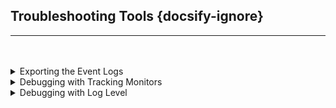 ## Troubleshooting Tools  {docsify-ignore}
<hr><br><br>

<details>
<summary>Exporting the Event Logs</summary>
<p>The Event Log is exported to the file <em>/config/icloud3-event-log<em>[date]</em>[time].txt</em> file using the following methods:</p>
<ul>
<li>Select <em>Export Event Log</em> from the <em>Event Log &gt; Actions</em> drop down menu.</li>
<li>Select <em>Export Event Log</em> from the <em>Configurator &gt; Actions</em> menu.</li>
</ul>
<p>The sections on the report are:</p>
<ul>
<li>Device configuration parameters</li>
<li>General configuration parameters</li>
<li>Start up results</li>
<li>Device location and tracking results</li>
</ul>
<p><img src="../icloud3_v3_docs/images/evlog-export-1.png" alt="">
<img src="../icloud3_v3_docs/images/evlog-export-2.png" alt="">
<img src="../icloud3_v3_docs/images/evlog-export-3.png" alt=""></p>
</details>

<details>
<summary>Debugging with Tracking Monitors</summary>
<p>Tracking monitors can be displayed to identify errors and help answer questions related to device availability, poor location data errors, how the tracking results are calculated, etc. The messages are displayed in blue to help identify and highlight them.</p>
<ul>
<li>Select <em>Event Log &gt; Actions &gt; Show/Hide Tracking Monitors</em> command. </li>
</ul>
<p>Below are sample Tracking Monitors screens.</p>
<p><img src="../icloud3_v3_docs/images/evlog-trk-monitors-startup.png" alt="">
            <em>Event Log Tracking Monitors during start up</em></p>
<p><img src="../icloud3_v3_docs/images/evlog-trk-monitors-away-1.png" alt="">
        <em>Event Log Tracking Monitors while away from Home</em></p>
<p><img src="../icloud3_v3_docs/images/evlog-trk-monitors-away-2.png" alt="">
        *Event Log Tracking Monitors while away from Home</p>
</details>

<details>
<summary>Debugging with Log Level</summary>
<p>The <em>Log Level</em> on the <em>Event Log &gt; Actions</em> drop down list and on the <em>Configurator &gt; Other Parameters</em> screen specify the type of logging records to add to the Home Assistant log file (<em>home-assistant.log</em>). They are:</p>
<p><strong>Info</strong> - Normal operations, add few records for the results of a location request.
<img src="../icloud3_v3_docs/images/loglevel-info-1.png" alt=""></p>
<p><strong>Debug</strong> - Add more detailed records related to location requests, how the data is processed and the results.
<img src="../icloud3_v3_docs/images/loglevel-debug-1.png" alt=""></p>
<p><strong>RawData</strong> - Add records for setting up iCloud3 (device_tracker and sensor entities, zones, devices, etc.), the Mobile App data used to handle location update and triggers and the data requested from and received from iCloud Location Servers.
<img src="../icloud3_v3_docs/images/loglevel-rawdata-2.png" alt="">
<img src="../icloud3_v3_docs/images/loglevel-rawdata-3.png" alt=""></p>
</details>

